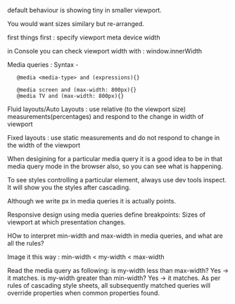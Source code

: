 

default behaviour is showing tiny in smaller viewport.

You would want sizes similary but re-arranged.

first things first : specify viewport meta device width

in Console you can check viewport width with : window.innerWidth

Media queries :
Syntax - 
```
   @media <media-type> and (expressions){}
   
   @media screen and (max-width: 800px){}
   @media TV and (max-width: 800px){}
```

Fluid layouts/Auto Layouts : use relative (to the viewport size) measurements(percentages) and respond to the change in width of viewport

Fixed layouts : use static measurements and do not respond to change in the width of the viewport


When desigining for a particular media query it is a good idea to be in that
media query mode in the browser also, so you can see what is happening.

To see styles controlling a particular element, always use dev tools inspect.
It will show you the styles after cascading.

Although we write px in media queries it is actually points.

Responsive design using media queries define breakpoints:
Sizes of viewport at which presentation changes. 


HOw to interpret min-width and max-width in media queries, and what are
all the rules?

Image it this way : min-width < my-width < max-width

Read the media query as following:
is my-width less than max-width? Yes -> it matches.
is my-width greater than min-width? Yes -> it matches.
As per rules of cascading style sheets,
all subsequently matched queries will override properties when common
properties found.


